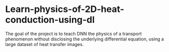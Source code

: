 # Learn-physics-of-2D-heat-conduction-using-dl
The goal of the project is to teach DNN the physics of a transport phenomenon without disclosing the underlying differential equation, using a large dataset of heat transfer images.
